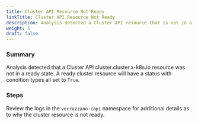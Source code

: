 ```yaml
---
title: Cluster API Resource Not Ready
linkTitle: Cluster API Resource Not Ready
description: Analysis detected a Cluster API resource that is not in a ready state.
weight: 5
draft: false
---
```


### Summary
Analysis detected that a Cluster API cluster.cluster.x-k8s.io resource was not in a ready state.
A ready cluster resource will have a status with condition types all set to `True`.

### Steps
Review the logs in the `verrazzano-capi` namespace for additional details as to why the cluster resource is
not ready.
